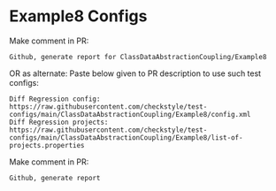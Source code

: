 # Example8 Configs
Make comment in PR:
```
Github, generate report for ClassDataAbstractionCoupling/Example8
```
OR as alternate:
Paste below given to PR description to use such test configs:
```
Diff Regression config: https://raw.githubusercontent.com/checkstyle/test-configs/main/ClassDataAbstractionCoupling/Example8/config.xml
Diff Regression projects: https://raw.githubusercontent.com/checkstyle/test-configs/main/ClassDataAbstractionCoupling/Example8/list-of-projects.properties
```
Make comment in PR:
```
Github, generate report
```
